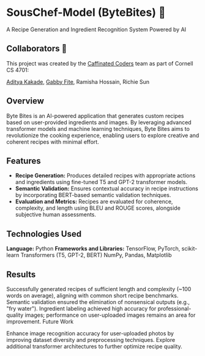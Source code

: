 # SousChef-Model (ByteBites) 🍴

A Recipe Generation and Ingredient Recognition System Powered by AI

## Collaborators 🤝

This project was created by the [Caffinated Coders](https://github.coecis.cornell.edu/cs4701-24fa-projects/PC_Caffeinated-Coders_apk67_gff29_rs929_rsh256) team as part of Cornell CS 4701:

[Aditya Kakade](https://github.com/adityakakade432), [Gabby Fite](https://github.com/gabbif), Ramisha Hossain, Richie Sun

## Overview

Byte Bites is an AI-powered application that generates custom recipes based on user-provided ingredients and images. By leveraging advanced transformer models and machine learning techniques, Byte Bites aims to revolutionize the cooking experience, enabling users to explore creative and coherent recipes with minimal effort.

## Features

- **Recipe Generation:** Produces detailed recipes with appropriate actions and ingredients using fine-tuned T5 and GPT-2 transformer models.
- **Semantic Validation:** Ensures contextual accuracy in recipe instructions by incorporating BERT-based semantic validation techniques.
- **Evaluation and Metrics:** Recipes are evaluated for coherence, complexity, and length using BLEU and ROUGE scores, alongside subjective human assessments.

## Technologies Used

**Language:** Python
**Frameworks and Libraries:**
TensorFlow, PyTorch, scikit-learn
Transformers (T5, GPT-2, BERT)
NumPy, Pandas, Matplotlib

## Results

Successfully generated recipes of sufficient length and complexity (~100 words on average), aligning with common short recipe benchmarks.
Semantic validation ensured the elimination of nonsensical outputs (e.g., "fry water").
Ingredient labeling achieved high accuracy for professional-quality images; performance on user-uploaded images remains an area for improvement.
Future Work

Enhance image recognition accuracy for user-uploaded photos by improving dataset diversity and preprocessing techniques.
Explore additional transformer architectures to further optimize recipe quality.
